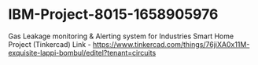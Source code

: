 # IBM-Project-8015-1658905976
Gas Leakage monitoring &amp; Alerting system for Industries
Smart Home Project (Tinkercad) Link - https://www.tinkercad.com/things/76jiXA0x11M-exquisite-lappi-bombul/editel?tenant=circuits

